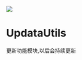 [![](https://jitpack.io/v/Vence0815/UpdataUtils.svg)](https://jitpack.io/#Vence0815/UpdataUtils)
# UpdataUtils
更新功能模块,以后会持续更新
